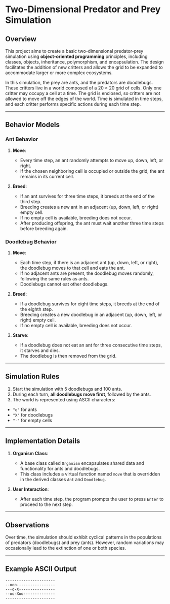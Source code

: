 # Two-Dimensional Predator and Prey Simulation

## Overview
This project aims to create a basic two-dimensional predator-prey simulation using **object-oriented programming** principles, including classes, objects, inheritance, polymorphism, and encapsulation. The design facilitates the addition of new critters and allows the grid to be expanded to accommodate larger or more complex ecosystems.

In this simulation, the prey are ants, and the predators are doodlebugs. These critters live in a world composed of a 20 × 20 grid of cells. Only one critter may occupy a cell at a time. The grid is enclosed, so critters are not allowed to move off the edges of the world. Time is simulated in time steps, and each critter performs specific actions during each time step.

---

## Behavior Models

### Ant Behavior
1. **Move**:  
   - Every time step, an ant randomly attempts to move up, down, left, or right.  
   - If the chosen neighboring cell is occupied or outside the grid, the ant remains in its current cell.

2. **Breed**:  
   - If an ant survives for three time steps, it breeds at the end of the third step.  
   - Breeding creates a new ant in an adjacent (up, down, left, or right) empty cell.  
   - If no empty cell is available, breeding does not occur.  
   - After producing offspring, the ant must wait another three time steps before breeding again.


### Doodlebug Behavior
1. **Move**:  
   - Each time step, if there is an adjacent ant (up, down, left, or right), the doodlebug moves to that cell and eats the ant.  
   - If no adjacent ants are present, the doodlebug moves randomly, following the same rules as ants.  
   - Doodlebugs cannot eat other doodlebugs.

2. **Breed**:  
   - If a doodlebug survives for eight time steps, it breeds at the end of the eighth step.  
   - Breeding creates a new doodlebug in an adjacent (up, down, left, or right) empty cell.  
   - If no empty cell is available, breeding does not occur.

3. **Starve**:  
   - If a doodlebug does not eat an ant for three consecutive time steps, it starves and dies.  
   - The doodlebug is then removed from the grid.

---

## Simulation Rules
1. Start the simulation with 5 doodlebugs and 100 ants.
2. During each turn, **all doodlebugs move first**, followed by the ants.
3. The world is represented using ASCII characters:
  - `"o"` for ants
  - `"X"` for doodlebugs
  - `"-"` for empty cells

---

## Implementation Details
1. **Organism Class**:  
   - A base class called `Organism` encapsulates shared data and functionality for ants and doodlebugs.
   - This class includes a virtual function named `move` that is overridden in the derived classes `Ant` and `Doodlebug`.

2. **User Interaction**:  
   - After each time step, the program prompts the user to press `Enter` to proceed to the next step.

---

## Observations
Over time, the simulation should exhibit cyclical patterns in the populations of predators (doodlebugs) and prey (ants). However, random variations may occasionally lead to the extinction of one or both species.

---

## Example ASCII Output
```plaintext
----------------------
--ooo-----------------
---o-X----------------
--oo-Xoo--------------
----------------------
